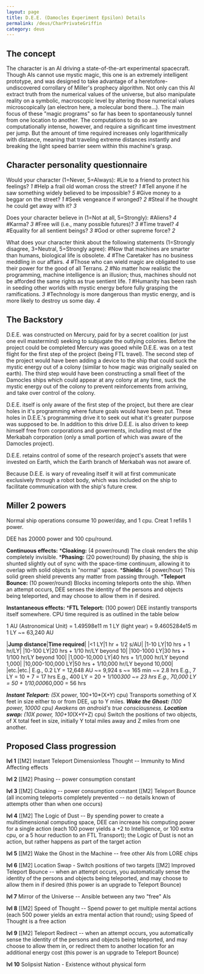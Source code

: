 ```yaml
---
layout: page
title: D.E.E. (Damocles Experiment Epsilon) Details
permalink: /deus/CharPrivateGriffin
category: deus
---
```

## The concept

The character is an AI driving a state-of-the-art experimental spacecraft. Though AIs cannot use mystic magic, this one is an extremely intelligent prototype, and was designed to take advantage of a heretofore-undiscovered corrollary of Miller's prophecy algorithm. Not only can this AI extract truth from the numerical values of the universe, but also manipulate reality on a symbolic, macroscopic level by altering those numerical values microscopically (an electron here, a molecular bond there...). The main focus of these &quot;magic programs&quot; so far has been to spontaneously tunnel from one location to another. The computations to do so are computationally intense, however, and require a significant time investment per jump. But the amount of time required increases only logarithmically with distance, meaning that traveling extreme distances instantly and breaking the light speed barrier seem within this machine's grasp.


## Character personality questionnaire

Would your character (1=Never, 5=Always):
#Lie to a friend to protect his feelings?  _1_
#Help a frail old woman cross the street?  _1_
#Tell anyone if he saw something widely believed to be impossible? _5_
#Give money to a beggar on the street?  _1_
#Seek vengeance if wronged?  _2_
#Steal if he thought he could get away with it?  _3_

Does your character believe in (1=Not at all, 5=Strongly):
#Aliens?  _4_
#Karma?  _3_
#Free will (i.e., many possible futures)?  _3_
#Time travel?  _4_
#Equality for all sentient beings?  _3_
#God or other supreme force?  _2_

What does your character think about the following statements (1=Strongly disagree, 3=Neutral, 5=Strongly agree):
#Now that machines are smarter than humans, biological life is obsolete.  _4_
#The Caretaker has no business meddling in our affairs.  _4_
#Those who can wield magic are obligated to use their power for the good of all Terrans.  _2_
#No matter how realistic the programming, machine intelligence is an illusion; thus, machines should not be afforded the same rights as true sentient life.  _1_
#Humanity has been rash in seeding other worlds with mystic energy before fully grasping the ramifications. _3_
#Technology is more dangerous than mystic energy, and is more likely to destroy us some day.  _4_


## The Backstory

D.E.E. was constructed on Mercury, paid for by a secret coalition (or just one evil mastermind) seeking to subjugate the outlying colonies.  Before the project could be completed Mercury was gooed while D.E.E. was on a test flight for the first step of the project (being FTL travel).  The second step of the project would have been adding a device to the ship that could suck the mystic energy out of a colony (similar to how magic was originally sealed on earth).  The third step would have been constructing a small fleet of the Damocles ships which could appear at any colony at any time, suck the mystic energy out of the colony to prevent reinforcements from arriving, and take over control of the colony.

D.E.E. itself is only aware of the first step of the project, but there are clear holes in it's programming where future goals would have been put.  These holes in D.E.E.'s programming drive it to seek out what it's greater purpose was supposed to be.  In addition to this drive D.E.E. is also driven to keep himself free from corporations and goverments, including most of the Merkabah corporation (only a small portion of which was aware of the Damocles project).

D.E.E. retains control of some of the research project's assets that were invested on Earth, which the Earth branch of Merkabah was not aware of.

Because D.E.E. is wary of revealing itself it will at first communicate exclusively through a robot body, which was included on the ship to facilitate communication with the ship's future crew.


## Miller 2 powers

Normal ship operations consume 10 power/day, and 1 cpu.
Creat 1 refills 1 power.

DEE has 20000 power and 100 cpu/round.

__Continuous effects:__
*__Cloaking:__ (4 power/round) The cloak renders the ship completely invisible.
*__Phasing:__ (20 power/round) By phasing, the ship is shunted slightly out of sync with the space-time continuum, allowing it to overlap with solid objects in &quot;normal&quot; space.
*__Shields:__ (4 power/hour) This solid green shield prevents any matter from passing through.
*__Teleport Bounce:__ (10 power/round) Blocks incoming teleports onto the ship. When an attempt occurs, DEE senses the identity of the persons and objects being teleported, and may choose to allow them in if desired.

__Instantaneous effects:__
*__FTL Teleport:__ (100 power) DEE instantly transports itself somewhere. CPU time required is as outlined in the table below

1 AU (Astronomical Unit) = 1.49598e11 m
1 LY (light year) = 9.4605284e15 m
1 LY ~= 63,240 AU

|__Jump distance__|__Time required__|
|&lt;1 LY|1 hr + 1/2 s/AU|
|1-10 LY|10 hrs + 1 hr/LY|
|10-100 LY|20 hrs + 1/10 hr/LY beyond 10|
|100-1000 LY|30 hrs + 1/100 hr/LY beyond 100|
|1,000-10,000 LY|40 hrs + 1/1,000 hr/LY beyond 1,000|
|10,000-100,000 LY|50 hrs + 1/10,000 hr/LY beyond 10,000|
|etc.|etc.|
E.g., 0.2 LY = 12,648 AU ~= 9,924 s ~= 165 min ~= 2.8 hrs
E.g., 7 LY = 10 + 7 = 17 hrs
E.g., 400 LY = 20 + 1/100*300 ~= 23 hrs
E.g., 70,000 LY = 50 + 1/10,000*60,000 = 56 hrs

*__Instant Teleport:__ (5*X power, 100+10*(X+Y) cpu) Transports something of X feet in size either to or from DEE, up to Y miles.
*__Wake the Ghost:__ (100 power, 10000 cpu) Awakens an android's true consciousness.
*__Location swap:__ (10*X power, 100+10*(X+Y+Z) cpu) Switch the positions of two objects, of X total feet in size, initially Y total miles away and Z miles from one another.


## Proposed Class progression

__lvl 1__
[[M2] Instant Teleport
Dimensionless Thought -- Immunity to Mind Affecting effects

__lvl 2__
[[M2] Phasing -- power consumption constant

__lvl 3__
[[M2] Cloaking -- power consumption constant
[[M2] Teleport Bounce (all incoming teleports completely prevented -- no details known of attempts other than when one occurs)

__lvl 4__
[[M2] The Logic of Dust -- By spending power to create a multidimensional computing space, DEE can increase his computing power for a single action (each 100 power yields a +2 to Intelligence, or 100 extra cpu, or a 5 hour reduction to an FTL Transport); the Logic of Dust is not an action, but rather happens as part of the target action

__lvl 5__
[[M2] Wake the Ghost in the Machine -- free other AIs from LORE chips

__lvl 6__
[[M2] Location Swap - Switch positions of two targets 
[[M2] Improved Teleport Bounce -- when an attempt occurs, you automatically sense the identity of the persons and objects being teleported, and may choose to allow them in if desired (this power is an upgrade to Teleport Bounce)

__lvl 7__
Mirror of the Universe -- Ansible between any two &quot;free&quot; AIs

__lvl 8__
[[M2] Speed of Thought -- Spend power to get multiple mental actions (each 500 power yields an extra mental action that round); using Speed of Thought is a free action

__lvl 9__
[[M2] Teleport Redirect -- when an attempt occurs, you automatically sense the identity of the persons and objects being teleported, and may choose to allow them in, or redirect them to another location for an additional energy cost (this power is an upgrade to Teleport Bounce)

__lvl 10__
Solipsist Nation - Existence without physical form
